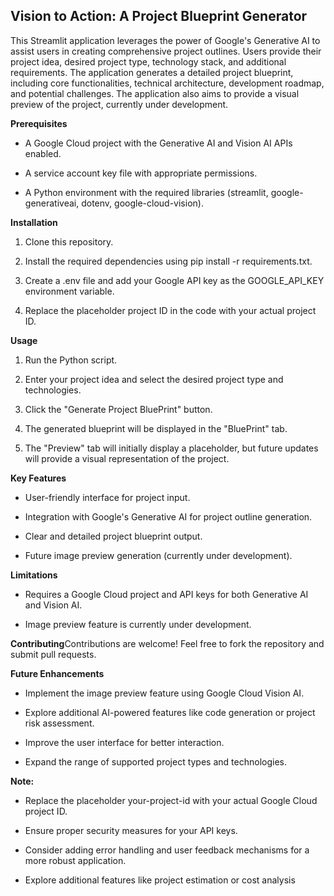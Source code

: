 Vision to Action: A Project Blueprint Generator
-----------------------------------------------

This Streamlit application leverages the power of Google's Generative AI to assist users in creating comprehensive project outlines. Users provide their project idea, desired project type, technology stack, and additional requirements. The application generates a detailed project blueprint, including core functionalities, technical architecture, development roadmap, and potential challenges. The application also aims to provide a visual preview of the project, currently under development.

**Prerequisites**

*   A Google Cloud project with the Generative AI and Vision AI APIs enabled.
    
*   A service account key file with appropriate permissions.
    
*   A Python environment with the required libraries (streamlit, google-generativeai, dotenv, google-cloud-vision).
    

**Installation**

1.  Clone this repository.
    
2.  Install the required dependencies using pip install -r requirements.txt.
    
3.  Create a .env file and add your Google API key as the GOOGLE\_API\_KEY environment variable.
    
4.  Replace the placeholder project ID in the code with your actual project ID.
    

**Usage**

1.  Run the Python script.
    
2.  Enter your project idea and select the desired project type and technologies.
    
3.  Click the "Generate Project BluePrint" button.
    
4.  The generated blueprint will be displayed in the "BluePrint" tab.
    
5.  The "Preview" tab will initially display a placeholder, but future updates will provide a visual representation of the project.
    

**Key Features**

*   User-friendly interface for project input.
    
*   Integration with Google's Generative AI for project outline generation.
    
*   Clear and detailed project blueprint output.
    
*   Future image preview generation (currently under development).
    

**Limitations**

*   Requires a Google Cloud project and API keys for both Generative AI and Vision AI.
    
*   Image preview feature is currently under development.
    

**Contributing**Contributions are welcome! Feel free to fork the repository and submit pull requests.

**Future Enhancements**

*   Implement the image preview feature using Google Cloud Vision AI.
    
*   Explore additional AI-powered features like code generation or project risk assessment.
    
*   Improve the user interface for better interaction.
    
*   Expand the range of supported project types and technologies.
    

**Note:**

*   Replace the placeholder your-project-id with your actual Google Cloud project ID.
    
*   Ensure proper security measures for your API keys.
    
*   Consider adding error handling and user feedback mechanisms for a more robust application.
    
*   Explore additional features like project estimation or cost analysis
